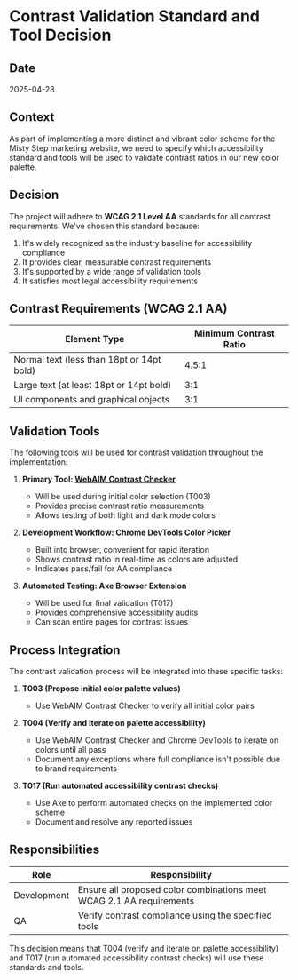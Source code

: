 # Contrast Validation Standard and Tool Decision

## Date

2025-04-28

## Context

As part of implementing a more distinct and vibrant color scheme for the Misty Step marketing website, we need to specify which accessibility standard and tools will be used to validate contrast ratios in our new color palette.

## Decision

The project will adhere to **WCAG 2.1 Level AA** standards for all contrast requirements. We've chosen this standard because:

1. It's widely recognized as the industry baseline for accessibility compliance
2. It provides clear, measurable contrast requirements
3. It's supported by a wide range of validation tools
4. It satisfies most legal accessibility requirements

## Contrast Requirements (WCAG 2.1 AA)

| Element Type                              | Minimum Contrast Ratio |
| ----------------------------------------- | ---------------------- |
| Normal text (less than 18pt or 14pt bold) | 4.5:1                  |
| Large text (at least 18pt or 14pt bold)   | 3:1                    |
| UI components and graphical objects       | 3:1                    |

## Validation Tools

The following tools will be used for contrast validation throughout the implementation:

1. **Primary Tool: [WebAIM Contrast Checker](https://webaim.org/resources/contrastchecker/)**

   - Will be used during initial color selection (T003)
   - Provides precise contrast ratio measurements
   - Allows testing of both light and dark mode colors

2. **Development Workflow: Chrome DevTools Color Picker**

   - Built into browser, convenient for rapid iteration
   - Shows contrast ratio in real-time as colors are adjusted
   - Indicates pass/fail for AA compliance

3. **Automated Testing: Axe Browser Extension**
   - Will be used for final validation (T017)
   - Provides comprehensive accessibility audits
   - Can scan entire pages for contrast issues

## Process Integration

The contrast validation process will be integrated into these specific tasks:

1. **T003 (Propose initial color palette values)**

   - Use WebAIM Contrast Checker to verify all initial color pairs

2. **T004 (Verify and iterate on palette accessibility)**

   - Use WebAIM Contrast Checker and Chrome DevTools to iterate on colors until all pass
   - Document any exceptions where full compliance isn't possible due to brand requirements

3. **T017 (Run automated accessibility contrast checks)**
   - Use Axe to perform automated checks on the implemented color scheme
   - Document and resolve any reported issues

## Responsibilities

| Role        | Responsibility                                                       |
| ----------- | -------------------------------------------------------------------- |
| Development | Ensure all proposed color combinations meet WCAG 2.1 AA requirements |
| QA          | Verify contrast compliance using the specified tools                 |

This decision means that T004 (verify and iterate on palette accessibility) and T017 (run automated accessibility contrast checks) will use these standards and tools.
